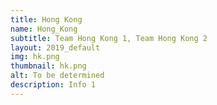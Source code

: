 ```yaml
---
title: Hong Kong
name: Hong_Kong
subtitle: Team Hong Kong 1, Team Hong Kong 2
layout: 2019_default
img: hk.png
thumbnail: hk.png
alt: To be determined
description: Info 1
---
```

